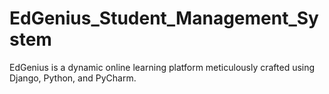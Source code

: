 # EdGenius_Student_Management_System
EdGenius is a dynamic online learning platform meticulously crafted using Django, Python, and PyCharm. 
